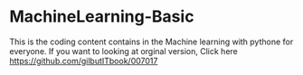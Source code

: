 # MachineLearning-Basic
This is the coding content contains in the Machine learning with pythone for everyone. If you want to looking at orginal version, 
Click here https://github.com/gilbutITbook/007017